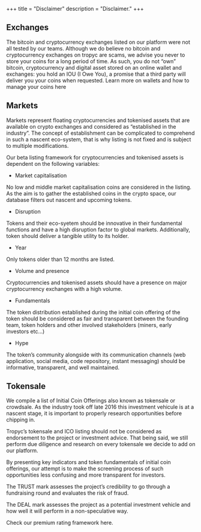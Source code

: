 +++
title = "Disclaimer"
description = "Disclaimer."
+++

## Exchanges


The bitcoin and cryptocurrency exchanges listed on our platform were not all tested by our teams. Although we do believe no bitcoin and cryptocurrency exchanges on tropyc are scams, we advise you never to store your coins for a long period of time. As such, you do not “own” bitcoin, cryptocurrency and digital asset stored on an online wallet and exchanges: you hold an IOU (I Owe You), a promise that a third party will deliver you your coins when requested. Learn more on wallets and how to manage your coins here




## Markets


Markets represent floating cryptocurrencies and tokenised assets that are available on crypto exchanges and considered as “established in the industry”.
The concept of establishment can be complicated to comprehend in such a nascent eco-system, that is why listing is not fixed and is subject to multiple modifications. 

Our beta listing framework for cryptocurrencies and tokenised assets is dependent on the following variables:


-	Market capitalisation


No low and middle market capitalisation coins are considered in the listing. 
As the aim is to gather the established coins in the crypto space, our database filters out nascent and upcoming tokens. 


-	Disruption


Tokens and their eco-syetem should be innovative in their fundamental functions and have a high disruption factor to global markets. Additionally, token should deliver a tangible utility to its holder.


-	Year


Only tokens older than 12 months are listed.


-	Volume and presence


Cryptocurrencies and tokenised assets should have a presence on major cryptocurrency exchanges with a high volume.


-	Fundamentals


The token distribution established during the initial coin offering of the token should be considered as fair and transparent between the founding team, token holders and other involved stakeholders (miners, early investors etc…)

-	Hype


The token’s community alongside with its communication channels (web application, social media, code repository, instant messaging) should be informative, transparent, and well maintained.




## Tokensale


We compile a list of Initial Coin Offerings also known as tokensale or crowdsale. As the industry took off late 2016 this investment vehicule is at a nascent stage, it is important to properly research opportunities before chipping in.

Tropyc’s tokensale and ICO listing should not be considered as endorsement to the project or investment advice. That being said, we still perform due diligence and research on every tokensale we decide to add on our platform. 

By presenting key indicators and token fundamentals of initial coin offerings, our attempt is to make the screening process of such opportunities less confusing and more transparent for investors.

The TRUST mark assesses the project’s credibility to go through a fundraising round and evaluates the risk of fraud.

The DEAL mark assesses the project as a potential investment vehicle and how well it will perform in a non-speculative way. 


Check our premium rating framework here.


